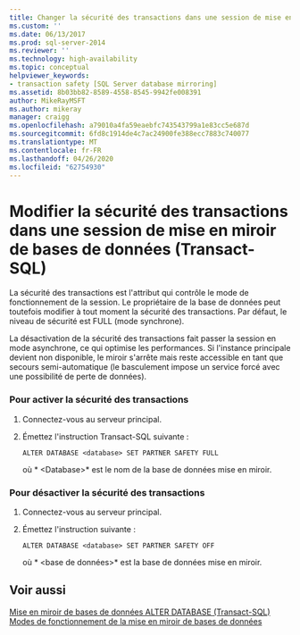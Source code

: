 ```yaml
---
title: Changer la sécurité des transactions dans une session de mise en miroir de bases de données (Transact-SQL) | Microsoft Docs
ms.custom: ''
ms.date: 06/13/2017
ms.prod: sql-server-2014
ms.reviewer: ''
ms.technology: high-availability
ms.topic: conceptual
helpviewer_keywords:
- transaction safety [SQL Server database mirroring]
ms.assetid: 8b03bb82-8589-4558-8545-9942fe008391
author: MikeRayMSFT
ms.author: mikeray
manager: craigg
ms.openlocfilehash: a79010a4fa59eaebfc743543799a1e83cc5e687d
ms.sourcegitcommit: 6fd8c1914de4c7ac24900fe388ecc7883c740077
ms.translationtype: MT
ms.contentlocale: fr-FR
ms.lasthandoff: 04/26/2020
ms.locfileid: "62754930"
---
```

# <a name="change-transaction-safety-in-a-database-mirroring-session-transact-sql"></a>Modifier la sécurité des transactions dans une session de mise en miroir de bases de données (Transact-SQL)
  La sécurité des transactions est l'attribut qui contrôle le mode de fonctionnement de la session. Le propriétaire de la base de données peut toutefois modifier à tout moment la sécurité des transactions. Par défaut, le niveau de sécurité est FULL (mode synchrone).  
  
 La désactivation de la sécurité des transactions fait passer la session en mode asynchrone, ce qui optimise les performances. Si l'instance principale devient non disponible, le miroir s'arrête mais reste accessible en tant que secours semi-automatique (le basculement impose un service forcé avec une possibilité de perte de données).  
  
### <a name="to-turn-on-transaction-safety"></a>Pour activer la sécurité des transactions  
  
1.  Connectez-vous au serveur principal.  
  
2.  Émettez l'instruction Transact-SQL suivante :  
  
    ```  
    ALTER DATABASE <database> SET PARTNER SAFETY FULL  
    ```  
  
     où * \<Database>* est le nom de la base de données mise en miroir.  
  
### <a name="to-turn-off-transaction-safety"></a>Pour désactiver la sécurité des transactions  
  
1.  Connectez-vous au serveur principal.  
  
2.  Émettez l'instruction suivante :  
  
    ```  
    ALTER DATABASE <database> SET PARTNER SAFETY OFF  
    ```  
  
     où * \<base de données>* est la base de données mise en miroir.  
  
## <a name="see-also"></a>Voir aussi  
 [Mise en miroir de bases de données ALTER DATABASE &#40;Transact-SQL&#41;](/sql/t-sql/statements/alter-database-transact-sql-database-mirroring)   
 [Modes de fonctionnement de la mise en miroir de bases de données](database-mirroring-operating-modes.md)  
  
  
